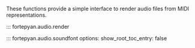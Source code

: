 These functions provide a simple interface to render audio files from MIDI representations.

::: fortepyan.audio.render

::: fortepyan.audio.soundfont
    options:
        show_root_toc_entry: false
